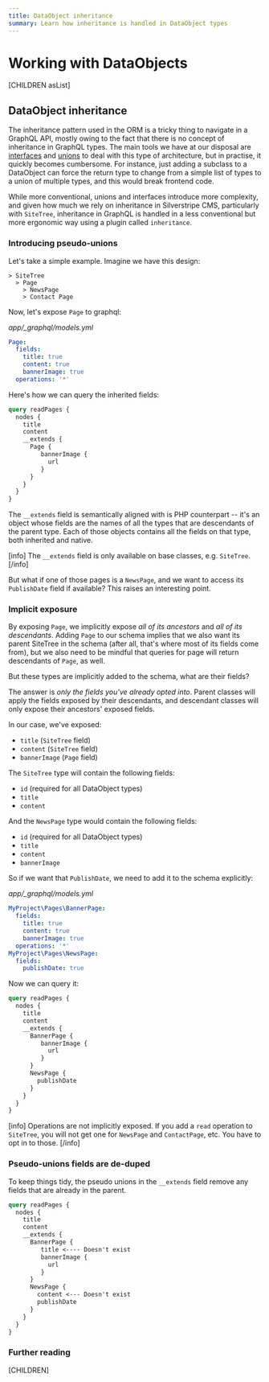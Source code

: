 ```yaml
---
title: DataObject inheritance
summary: Learn how inheritance is handled in DataObject types
---
```


# Working with DataObjects

[CHILDREN asList]

## DataObject inheritance

The inheritance pattern used in the ORM is a tricky thing to navigate in a GraphQL API, mostly owing
to the fact that there is no concept of inheritance in GraphQL types. The main tools we have at our
disposal are [interfaces](https://graphql.org/learn/schema/#interfaces) and [unions](https://graphql.org/learn/schema/#union-types) to deal with this type of architecture, but in practise, it quickly becomes cumbersome.
For instance, just adding a subclass to a DataObject can force the return type to change from a simple list
of types to a union of multiple types, and this would break frontend code.

While more conventional, unions and interfaces introduce more complexity, and given how much we rely
on inheritance in Silverstripe CMS, particularly with `SiteTree`, inheritance in GraphQL is handled in a less
conventional but more ergonomic way using a plugin called `inheritance`.

### Introducing pseudo-unions

Let's take a simple example. Imagine we have this design:

```
> SiteTree
  > Page
    > NewsPage
    > Contact Page
```

Now, let's expose `Page` to graphql:

*app/_graphql/models.yml*
```yaml
Page:
  fields:
    title: true
    content: true
    bannerImage: true
  operations: '*'
```

Here's how we can query the inherited fields:

```graphql
query readPages {
  nodes {
    title
    content
    __extends {
      Page {
         bannerImage {
           url
         }
      }
    }
  }
}
```

The `__extends` field is semantically aligned with is PHP counterpart -- it's an object whose fields are the
names of all the types that are descendants of the parent type. Each of those objects contains all the fields
on that type, both inherited and native.

[info]
The `__extends` field is only available on base classes, e.g. `SiteTree`.
[/info]

But what if one of those pages is a `NewsPage`, and we want to access its `PublishDate` field
 if available? This raises an interesting point.

### Implicit exposure

By exposing `Page`, we implicitly expose *all of its ancestors* and *all of its descendants*. Adding `Page`
to our schema implies that we also want its parent SiteTree in the schema (after all, that's where most of its fields
come from), but we also need to be mindful that queries for page will return descendants of `Page`, as well.

But these types are implicitly added to the schema, what are their fields?

The answer is *only the fields you've already opted into*. Parent classes will apply the fields exposed
by their descendants, and descendant classes will only expose their ancestors' exposed fields.

In our case, we've exposed:

* `title` (`SiteTree` field)
* `content` (`SiteTree` field)
* `bannerImage` (`Page` field)

The `SiteTree` type will contain the following fields:

* `id` (required for all DataObject types)
* `title`
* `content`

And the `NewsPage` type would contain the following fields:

* `id` (required for all DataObject types)
* `title`
* `content`
* `bannerImage`

So if we want that `PublishDate`, we need to add it to the schema explicitly:

*app/_graphql/models.yml*
```yaml
MyProject\Pages\BannerPage:
  fields:
    title: true
    content: true
    bannerImage: true
  operations: '*'
MyProject\Pages\NewsPage:
  fields:
    publishDate: true
```

Now we can query it:

```graphql
query readPages {
  nodes {
    title
    content
    __extends {
      BannerPage {
         bannerImage {
           url
         }
      }
      NewsPage {
        publishDate
      }
    }
  }
}
```

[info]
Operations are not implicitly exposed. If you add a `read` operation to `SiteTree`, you will not get one for
`NewsPage` and `ContactPage`, etc. You have to opt in to those.
[/info]

### Pseudo-unions fields are de-duped

To keep things tidy, the pseudo unions in the `__extends` field remove any fields that are already in 
the parent.

```graphql
query readPages {
  nodes {
    title
    content
    __extends {
      BannerPage {
         title <---- Doesn't exist
         bannerImage {
           url
         }
      }
      NewsPage {
        content <--- Doesn't exist
        publishDate
      }
    }
  }
}
```


### Further reading

[CHILDREN]
